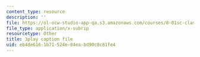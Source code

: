 ```yaml
---
content_type: resource
description: ''
file: https://ol-ocw-studio-app-qa.s3.amazonaws.com/courses/8-01sc-classical-mechanics-fall-2016/eb4de6161b71524e84eabd90c8c81fe4_otGGuHt36XA.vtt
file_type: application/x-subrip
resourcetype: Other
title: 3play caption file
uid: eb4de616-1b71-524e-84ea-bd90c8c81fe4
---
```

